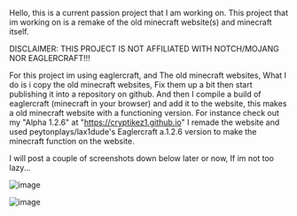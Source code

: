 Hello, this is a current passion project that I am working on. This project that im working on is a remake of the old minecraft website(s) and minecraft itself.

DISCLAIMER: THIS PROJECT IS NOT AFFILIATED WITH NOTCH/MOJANG NOR EAGLERCRAFT!!!

For this project im using eaglercraft, and The old minecraft websites, What I do is i copy the old minecraft websites, Fix them up a bit then start publishing it into a
repository on github. And then I compile a build of eaglercraft (minecraft in your browser) and add it to the website, this makes a old minecraft website with a functioning
version. For instance check out my "Alpha 1.2.6" at "https://cryptikez1.github.io" I remade the website and used peytonplays/lax1dude's Eaglercraft a.1.2.6 version to make
the minecraft function on the website.

I will post a couple of screenshots down below later or now, If im not too lazy...

![image](https://github.com/user-attachments/assets/ea7f3657-c3dd-4b34-a16b-47fcef821d99)

![image](https://github.com/user-attachments/assets/1304f824-95d7-4061-b7c8-c0b89f6676e5)


